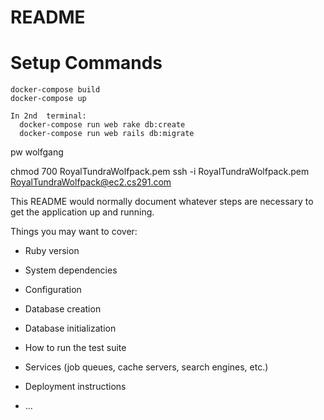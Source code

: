 # README

# Setup Commands
```
docker-compose build
docker-compose up

In 2nd  terminal: 
  docker-compose run web rake db:create
  docker-compose run web rails db:migrate
```

pw wolfgang

chmod 700 RoyalTundraWolfpack.pem
ssh -i RoyalTundraWolfpack.pem RoyalTundraWolfpack@ec2.cs291.com

This README would normally document whatever steps are necessary to get the
application up and running.

Things you may want to cover:

* Ruby version

* System dependencies

* Configuration

* Database creation

* Database initialization

* How to run the test suite

* Services (job queues, cache servers, search engines, etc.)

* Deployment instructions

* ...
